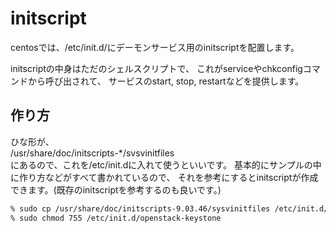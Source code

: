 # initscript

centosでは、/etc/init.d/にデーモンサービス用のinitscriptを配置します。

initscriptの中身はただのシェルスクリプトで、
これがserviceやchkconfigコマンドから呼び出されて、
サービスのstart, stop, restartなどを提供します。


## 作り方
ひな形が、  
/usr/share/doc/initscripts-*/svsvinitfiles  
にあるので、これを/etc/init.dに入れて使うといいです。
基本的にサンプルの中に作り方などがすべて書かれているので、
それを参考にするとinitscriptが作成できます。(既存のinitscriptを参考するのも良いです。)

``` bash
% sudo cp /usr/share/doc/initscripts-9.03.46/sysvinitfiles /etc/init.d/openstack-keystone
% sudo chmod 755 /etc/init.d/openstack-keystone
```
